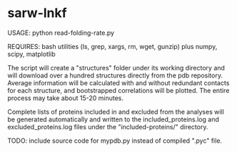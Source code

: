 # sarw-lnkf
USAGE: python read-folding-rate.py

REQUIRES: bash utilities (ls, grep, xargs, rm, wget, gunzip) plus numpy, scipy, matplotlib


The script will create a "structures" folder under its working directory and will download over a hundred structures directly from the pdb repository. Average information will be calculated with and without redundant contacts for each structure, and bootstrapped correlations will be plotted. The entire process may take about 15-20 minutes.

Complete lists of proteins included in and excluded from the analyses will be generated automatically and written to the included_proteins.log and excluded_proteins.log files under the "included-proteins/" directory.



TODO: include source code for mypdb.py instead of compiled ".pyc" file.

